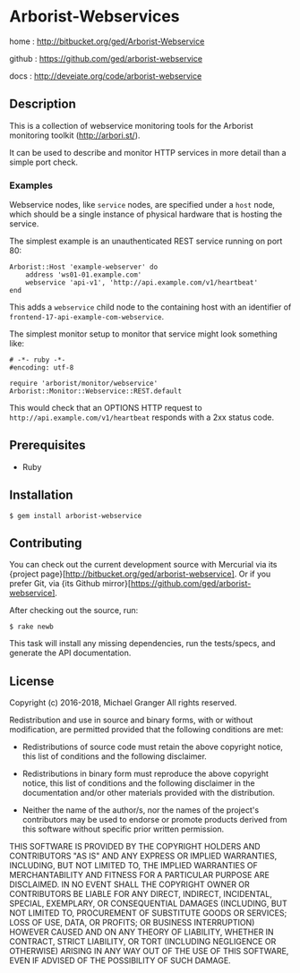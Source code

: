 # Arborist-Webservices

home
: http://bitbucket.org/ged/Arborist-Webservice

github
: https://github.com/ged/arborist-webservice

docs
: http://deveiate.org/code/arborist-webservice


## Description

This is a collection of webservice monitoring tools for the Arborist monitoring toolkit (http://arbori.st/).

It can be used to describe and monitor HTTP services in more detail than a simple port check.


### Examples

Webservice nodes, like `service` nodes, are specified under a `host` node, which should be a single
instance of physical hardware that is hosting the service.

The simplest example is an unauthenticated REST service running on port 80:

    Arborist::Host 'example-webserver' do
        address 'ws01-01.example.com'
        webservice 'api-v1', 'http://api.example.com/v1/heartbeat'
    end

This adds a `webservice` child node to the containing host with an identifier of
`frontend-17-api-example-com-webservice`.

The simplest monitor setup to monitor that service might look something like:

    # -*- ruby -*-
    #encoding: utf-8
    
    require 'arborist/monitor/webservice'
    Arborist::Monitor::Webservice::REST.default

This would check that an OPTIONS HTTP request to `http://api.example.com/v1/heartbeat` responds with a 2xx status code.


## Prerequisites

* Ruby


## Installation

    $ gem install arborist-webservice


## Contributing

You can check out the current development source with Mercurial via its
{project page}[http://bitbucket.org/ged/arborist-webservice]. Or if you prefer Git, via 
{its Github mirror}[https://github.com/ged/arborist-webservice].

After checking out the source, run:

    $ rake newb

This task will install any missing dependencies, run the tests/specs,
and generate the API documentation.


## License

Copyright (c) 2016-2018, Michael Granger
All rights reserved.

Redistribution and use in source and binary forms, with or without
modification, are permitted provided that the following conditions are met:

* Redistributions of source code must retain the above copyright notice,
  this list of conditions and the following disclaimer.

* Redistributions in binary form must reproduce the above copyright notice,
  this list of conditions and the following disclaimer in the documentation
  and/or other materials provided with the distribution.

* Neither the name of the author/s, nor the names of the project's
  contributors may be used to endorse or promote products derived from this
  software without specific prior written permission.

THIS SOFTWARE IS PROVIDED BY THE COPYRIGHT HOLDERS AND CONTRIBUTORS "AS IS"
AND ANY EXPRESS OR IMPLIED WARRANTIES, INCLUDING, BUT NOT LIMITED TO, THE
IMPLIED WARRANTIES OF MERCHANTABILITY AND FITNESS FOR A PARTICULAR PURPOSE ARE
DISCLAIMED. IN NO EVENT SHALL THE COPYRIGHT OWNER OR CONTRIBUTORS BE LIABLE
FOR ANY DIRECT, INDIRECT, INCIDENTAL, SPECIAL, EXEMPLARY, OR CONSEQUENTIAL
DAMAGES (INCLUDING, BUT NOT LIMITED TO, PROCUREMENT OF SUBSTITUTE GOODS OR
SERVICES; LOSS OF USE, DATA, OR PROFITS; OR BUSINESS INTERRUPTION) HOWEVER
CAUSED AND ON ANY THEORY OF LIABILITY, WHETHER IN CONTRACT, STRICT LIABILITY,
OR TORT (INCLUDING NEGLIGENCE OR OTHERWISE) ARISING IN ANY WAY OUT OF THE USE
OF THIS SOFTWARE, EVEN IF ADVISED OF THE POSSIBILITY OF SUCH DAMAGE.


